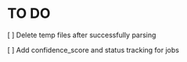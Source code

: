 # TO DO

[ ] Delete temp files after successfully parsing

[ ] Add confidence_score and status tracking for jobs